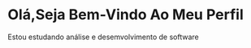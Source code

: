 <h1>Olá,Seja Bem-Vindo Ao Meu Perfil</h1>

<!--
**MatheusNGT/MatheusNGT** is a ✨ _special_ ✨ repository because its `README.md` (this file) appears on your GitHub profile.

Here are some ideas to get you started:

- 📕 ’ Estou estudando análise de desemvolvimento de software ...
- 🌱 I’m currently learning ...
- 👯 I’m looking to collaborate on ...
- 🤔 I’m looking for help with ...
- 💬 Ask me about ...
- 📫 How to reach me: ...
- 😄 Pronouns: ...
- ⚡ Fun fact: ...
-->
<p>Estou estudando análise e desemvolvimento de software</p>
